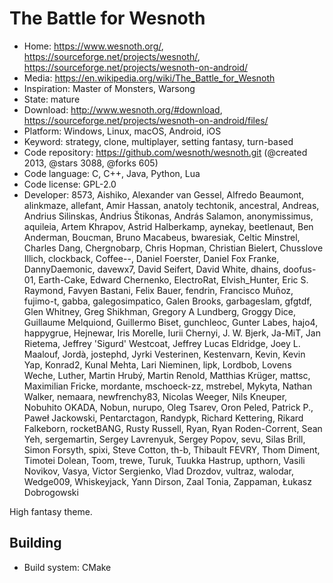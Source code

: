 # The Battle for Wesnoth

- Home: https://www.wesnoth.org/, https://sourceforge.net/projects/wesnoth/, https://sourceforge.net/projects/wesnoth-on-android/
- Media: https://en.wikipedia.org/wiki/The_Battle_for_Wesnoth
- Inspiration: Master of Monsters, Warsong
- State: mature
- Download: http://www.wesnoth.org/#download, https://sourceforge.net/projects/wesnoth-on-android/files/
- Platform: Windows, Linux, macOS, Android, iOS
- Keyword: strategy, clone, multiplayer, setting fantasy, turn-based
- Code repository: https://github.com/wesnoth/wesnoth.git (@created 2013, @stars 3088, @forks 605)
- Code language: C, C++, Java, Python, Lua
- Code license: GPL-2.0
- Developer: 8573, Aishiko, Alexander van Gessel, Alfredo Beaumont, alinkmaze, allefant, Amir Hassan, anatoly techtonik, ancestral, Andreas, Andrius Silinskas, Andrius Štikonas, András Salamon, anonymissimus, aquileia, Artem Khrapov, Astrid Halberkamp, aynekay, beetlenaut, Ben Anderman, Boucman, Bruno Macabeus, bwaresiak, Celtic Minstrel, Charles Dang, Chergnobarp, Chris Hopman, Christian Bielert, Chusslove Illich, clockback, Coffee--, Daniel Foerster, Daniel Fox Franke, DannyDaemonic, davewx7, David Seifert, David White, dhains, doofus-01, Earth-Cake, Edward Chernenko, ElectroRat, Elvish_Hunter, Eric S. Raymond, Favyen Bastani, Felix Bauer, fendrin, Francisco Muñoz, fujimo-t, gabba, galegosimpatico, Galen Brooks, garbageslam, gfgtdf, Glen Whitney, Greg Shikhman, Gregory A Lundberg, Groggy Dice, Guillaume Melquiond, Guillermo Biset, gunchleoc, Gunter Labes, hajo4, happygrue, Hejnewar, Iris Morelle, Iurii Chernyi, J. W. Bjerk, Ja-MiT, Jan Rietema, Jeffrey 'Sigurd' Westcoat, Jeffrey Lucas Eldridge, Joey L. Maalouf, Jordà, jostephd, Jyrki Vesterinen, Kestenvarn, Kevin, Kevin Yap, Konrad2, Kunal Mehta, Lari Nieminen, lipk, Lordbob, Lovens Weche, Luther, Martin Hrubý, Martin Renold, Matthias Krüger, mattsc, Maximilian Fricke, mordante, mschoeck-zz, mstrebel, Mykyta, Nathan Walker, nemaara, newfrenchy83, Nicolas Weeger, Nils Kneuper, Nobuhito OKADA, Nobun, nurupo, Oleg Tsarev, Oron Peled, Patrick P., Paweł Jackowski, Pentarctagon, Randypk, Richard Kettering, Rikard Falkeborn, rocketBANG, Rusty Russell, Ryan, Ryan Roden-Corrent, Sean Yeh, sergemartin, Sergey Lavrenyuk, Sergey Popov, sevu, Silas Brill, Simon Forsyth, spixi, Steve Cotton, th-b, Thibault FEVRY, Thom Diment, Timotei Dolean, Toom, trewe, Turuk, Tuukka Hastrup, upthorn, Vasili Novikov, Vasya, Victor Sergienko, Vlad Drozdov, vultraz, walodar, Wedge009, Whiskeyjack, Yann Dirson, Zaal Tonia, Zappaman, Łukasz Dobrogowski

High fantasy theme.

## Building

- Build system: CMake
